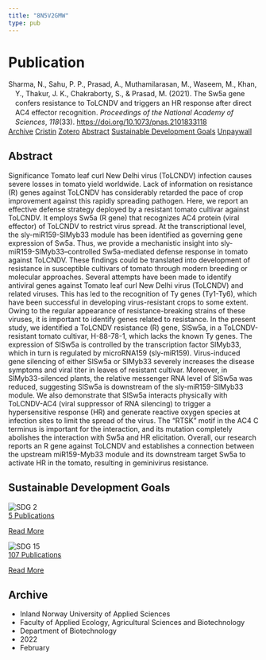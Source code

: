 ```yaml
---
title: "8N5V2GMW"
type: pub
---
```

<h1>Publication</h1>
<article id="csl-bib-container-8N5V2GMW" class="csl-bib-container">
  <div class="csl-bib-body" style="line-height: 1.35; padding-left: 1em; text-indent:-1em;">
  <div class="csl-entry">Sharma, N., Sahu, P. P., Prasad, A., Muthamilarasan, M., Waseem, M., Khan, Y., Thakur, J. K., Chakraborty, S., &amp; Prasad, M. (2021). The Sw5a gene confers resistance to ToLCNDV and triggers an HR response after direct AC4 effector recognition. <i>Proceedings of the National Academy of Sciences</i>, <i>118</i>(33). <a href="https://doi.org/10.1073/pnas.2101833118">https://doi.org/10.1073/pnas.2101833118</a></div>
</div>
  <div class="csl-bib-buttons">
    <a href="#taxonomy-article-8N5V2GMW" class="csl-bib-button">Archive</a>
    <a href="https://app.cristin.no/results/show.jsf?id=2004740" alt="Cristin URL" class="csl-bib-button">Cristin</a>
    <a href="http://zotero.org/groups/5402882/items/8N5V2GMW" alt="Zotero URL" class="csl-bib-button">Zotero</a>
    <a href="#abstract-article-8N5V2GMW" class="csl-bib-button">Abstract</a>
    <a href="#sdg-article-8N5V2GMW" class="csl-bib-button">Sustainable Development Goals</a>
    <a href="https://www.pnas.org/content/pnas/118/33/e2101833118.full.pdf" class="csl-bib-button">Unpaywall</a>
  </div>
  <div id="csl-bib-meta-container-8N5V2GMW"></div>
</article>
<div id="csl-bib-meta-8N5V2GMW" class="csl-bib-meta">
  <article id="abstract-article-8N5V2GMW" class="abstract-article">
    <h1>Abstract</h1>
    Significance Tomato leaf curl New Delhi virus (ToLCNDV) infection causes severe losses in tomato yield worldwide. Lack of information on resistance (R) genes against ToLCNDV has considerably retarded the pace of crop improvement against this rapidly spreading pathogen. Here, we report an effective defense strategy deployed by a resistant tomato cultivar against ToLCNDV. It employs Sw5a (R gene) that recognizes AC4 protein (viral effector) of ToLCNDV to restrict virus spread. At the transcriptional level, the sly-miR159-SlMyb33 module has been identified as governing gene expression of Sw5a. Thus, we provide a mechanistic insight into sly-miR159-SlMyb33–controlled Sw5a-mediated defense response in tomato against ToLCNDV. These findings could be translated into development of resistance in susceptible cultivars of tomato through modern breeding or molecular approaches. Several attempts have been made to identify antiviral genes against Tomato leaf curl New Delhi virus (ToLCNDV) and related viruses. This has led to the recognition of Ty genes (Ty1-Ty6), which have been successful in developing virus-resistant crops to some extent. Owing to the regular appearance of resistance-breaking strains of these viruses, it is important to identify genes related to resistance. In the present study, we identified a ToLCNDV resistance (R) gene, SlSw5a, in a ToLCNDV-resistant tomato cultivar, H-88-78-1, which lacks the known Ty genes. The expression of SlSw5a is controlled by the transcription factor SlMyb33, which in turn is regulated by microRNA159 (sly-miR159). Virus-induced gene silencing of either SlSw5a or SlMyb33 severely increases the disease symptoms and viral titer in leaves of resistant cultivar. Moreover, in SlMyb33-silenced plants, the relative messenger RNA level of SlSw5a was reduced, suggesting SlSw5a is downstream of the sly-miR159-SlMyb33 module. We also demonstrate that SlSw5a interacts physically with ToLCNDV-AC4 (viral suppressor of RNA silencing) to trigger a hypersensitive response (HR) and generate reactive oxygen species at infection sites to limit the spread of the virus. The “RTSK” motif in the AC4 C terminus is important for the interaction, and its mutation completely abolishes the interaction with Sw5a and HR elicitation. Overall, our research reports an R gene against ToLCNDV and establishes a connection between the upstream miR159-Myb33 module and its downstream target Sw5a to activate HR in the tomato, resulting in geminivirus resistance.
  </article>
  <article id="sdg-article-8N5V2GMW" class="sdg-article">
    <h1>Sustainable Development Goals</h1>
    <div class="sdg-container"><div id="sdg2" class="sdg"> <img src="{{< params subfolder >}}images/sdg/sdg02_en.png" class="image" alt="SDG 2"> <div class="sdg-overlay"> <a href="{{< params subfolder >}}en/archive/?sdg=2#archive" class="sdg-publication-count"><span>5</span> Publications</a> <p><a href="https://sdgs.un.org/goals/goal2" class="sdg-read-more">Read More</a></p> </div> </div> <div id="sdg15" class="sdg"> <img src="{{< params subfolder >}}images/sdg/sdg15_en.png" class="image" alt="SDG 15"> <div class="sdg-overlay"> <a href="{{< params subfolder >}}en/archive/?sdg=15#archive" class="sdg-publication-count"><span>107</span> Publications</a> <p><a href="https://sdgs.un.org/goals/goal15" class="sdg-read-more">Read More</a></p> </div> </div></div>
  </article>
  <article id="taxonomy-article-8N5V2GMW" class="taxonomy-article">
    <h1>Archive</h1>
    <ul>
      <li>Inland Norway University of Applied Sciences</li>
      <li>Faculty of Applied Ecology, Agricultural Sciences and Biotechnology</li>
      <li>Department of Biotechnology</li>
      <li>2022</li>
      <li>February</li>
    </ul>
  </article>
</div>
